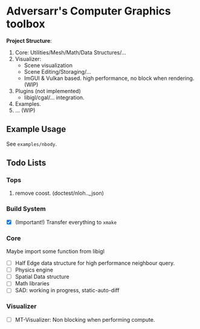 # Adversarr's Computer Graphics toolbox

**Project Structure**: 

1. Core: Utilities/Mesh/Math/Data Structures/...
3. Visualizer:
   - Scene visualization
   - Scene Editing/Storaging/...
   - ImGUI & Vulkan based. high performance, no block when rendering.(WIP)
4. Plugins (not implemented)
   - libigl/cgal/... integration.
5. Examples.
6. ... (WIP)


## Example Usage

See `examples/nbody`.

## Todo Lists

### Tops

1. remove coost. (doctest/nloh.._json)

### Build System

- [x] (Important!) Transfer everything to `xmake`

### Core

Maybe import some function from libigl

- [ ] Half Edge data structure for high performance neighbour query.
- [ ] Physics engine
- [ ] Spatial Data structure
- [ ] Math libraries
- [ ] SAD: working in progress, static-auto-diff

### Visualizer

- [ ] MT-Visualizer: Non blocking when performing compute.

